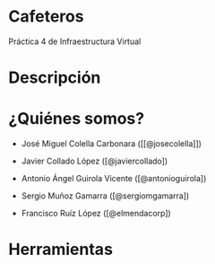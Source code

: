 Cafeteros
=========

Práctica 4 de Infraestructura Virtual

Descripción
============


¿Quiénes somos?
===============

- José Miguel Colella Carbonara ([[@josecolella]])

- Javier Collado López ([@javiercollado])

- Antonio Ángel Guirola Vicente ([@antonioguirola])

- Sergio Muñoz Gamarra ([@sergiomgamarra])

- Francisco Ruíz López ([@elmendacorp])

Herramientas
============



